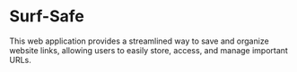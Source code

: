 # Surf-Safe
This web application provides a streamlined way to save and organize website links, allowing users to easily store, access, and manage important URLs.
